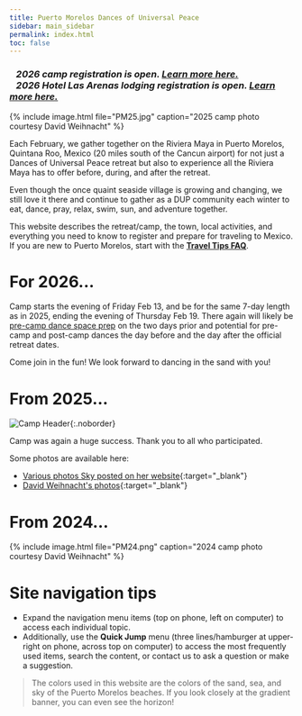 ```yaml
---
title: Puerto Morelos Dances of Universal Peace
sidebar: main_sidebar
permalink: index.html
toc: false
---
```


### ***&nbsp;&nbsp;&nbsp;2026 camp registration is open. [Learn more here.](pages/register.md)<br>&nbsp;&nbsp;&nbsp;2026 Hotel Las Arenas lodging registration is open. [Learn more here.](pages/booking-las-arenas.md)***

{% include image.html file="PM25.jpg" caption="2025 camp photo courtesy David Weihnacht" %}

Each February, we gather together on the Riviera Maya in Puerto Morelos, Quintana Roo, Mexico (20 miles south of the Cancun airport) for not just a Dances of Universal Peace retreat but also to experience all the Riviera Maya has to offer before, during, and after the retreat.

Even though the once quaint seaside village is growing and changing, we still love it there and continue to gather as a DUP community each winter to eat, dance, pray, relax, swim, sun, and adventure together.

This website describes the retreat/camp, the town, local activities, and everything you need to know to register and prepare for traveling to Mexico. If you are new to Puerto Morelos, start with the [**Travel Tips FAQ**](pages/travel-tips-faq.md).

# For 2026...

Camp starts the evening of Friday Feb 13, and be for the same 7-day length as in 2025, ending the evening of Thursday Feb 19. There again will likely be [pre-camp dance space prep](pages/preparing-dance-space.md) on the two days prior and potential for pre-camp and post-camp dances the day before and the day after the official retreat dates.

Come join in the fun! We look forward to dancing in the sand with you!

# From 2025...
![Camp Header](../images/PM25_header.jpg){:.noborder}

Camp was again a huge success. Thank you to all who participated.

Some photos are available here:

* [Various photos Sky posted on her website](https://skyness.net/photos-puerto-morelos-february-2025/){:target="_blank"}
* [David Weihnacht's photos](https://www.flickr.com/gp/sdweihnacht/ow0338i03E){:target="_blank"}

# From 2024...
{% include image.html file="PM24.png" caption="2024 camp photo courtesy David Weihnacht" %}

# Site navigation tips
* Expand the navigation menu items (top on phone, left on computer) to access each individual topic.
* Additionally, use the **Quick Jump** menu (three lines/hamburger at upper-right on phone, across top on computer) to access the most frequently used items, search the content, or contact us to ask a question or make a suggestion.

> The colors used in this website are the colors of the sand, sea, and sky of the Puerto Morelos beaches. If you look closely at the gradient banner, you can even see the horizon!